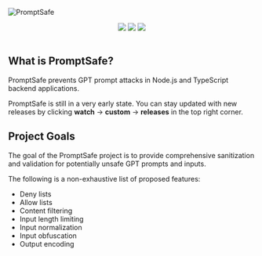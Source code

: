 ![PromptSafe](https://i.imgur.com/0VKLJ37.png)

<div align="center">
  <a href="https://github.com/GPTSafe/PromptSafe/blob/main/CONTRIBUTING.md"><img src="https://img.shields.io/badge/PRs-welcome-brightgreen.svg" /></a>
  <a href="https://github.com/GPTSafe/PromptSafe/blob/main/LICENSE"><img src="https://img.shields.io/badge/license-Apache%202-blue" /></a>
    <a href="https://github.com/GPTSafe/PromptSafe/blob/main/LICENSE"><img src="https://img.shields.io/npm/v/promptsafe" /></a>
  <br />
  <br />
</div>

## What is PromptSafe?
PromptSafe prevents GPT prompt attacks in Node.js and TypeScript backend applications.

PromptSafe is still in a very early state. You can stay updated with new releases by clicking **watch** -> **custom** -> **releases** in the top right corner.

## Project Goals
The goal of the PromptSafe project is to provide comprehensive sanitization and validation for potentially unsafe GPT prompts and inputs. 

The following is a non-exhaustive list of proposed features:
* Deny lists
* Allow lists
* Content filtering
* Input length limiting
* Input normalization
* Input obfuscation
* Output encoding